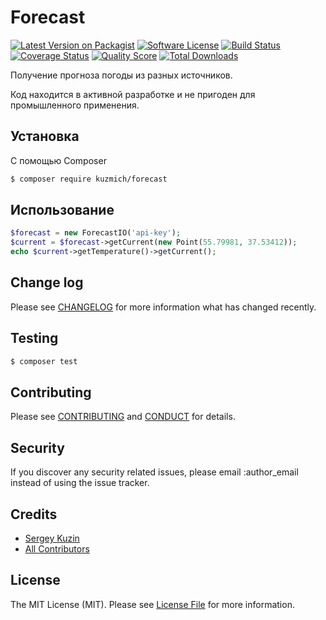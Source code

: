 # Forecast

[![Latest Version on Packagist][ico-version]][link-packagist]
[![Software License][ico-license]](LICENSE.md)
[![Build Status][ico-travis]][link-travis]
[![Coverage Status][ico-scrutinizer]][link-scrutinizer]
[![Quality Score][ico-code-quality]][link-code-quality]
[![Total Downloads][ico-downloads]][link-downloads]

Получение прогноза погоды из разных источников.

Код находится в активной разработке и не пригоден для промышленного применения.

## Установка

С помощью Composer

``` bash
$ composer require kuzmich/forecast
```

## Использование

``` php
$forecast = new ForecastIO('api-key');
$current = $forecast->getCurrent(new Point(55.79981, 37.53412));
echo $current->getTemperature()->getCurrent();
```

## Change log

Please see [CHANGELOG](CHANGELOG.md) for more information what has changed recently.

## Testing

``` bash
$ composer test
```

## Contributing

Please see [CONTRIBUTING](CONTRIBUTING.md) and [CONDUCT](CONDUCT.md) for details.

## Security

If you discover any security related issues, please email :author_email instead of using the issue tracker.

## Credits

- [Sergey Kuzin][link-author]
- [All Contributors][link-contributors]

## License

The MIT License (MIT). Please see [License File](LICENSE.md) for more information.


[ico-version]: https://img.shields.io/packagist/v/kuzmich/forecast.svg?style=flat-square
[ico-license]: https://img.shields.io/badge/license-MIT-brightgreen.svg?style=flat-square
[ico-travis]: https://img.shields.io/travis/kuzmichus/Forecast/master.svg?style=flat-square
[ico-scrutinizer]: https://img.shields.io/scrutinizer/coverage/g/kuzmichus/forecast.svg?style=flat-square
[ico-code-quality]: https://img.shields.io/scrutinizer/g/kuzmichus/forecast.svg?style=flat-square
[ico-downloads]: https://img.shields.io/packagist/dt/kuzmich/forecast.svg?style=flat-square

[link-packagist]: https://packagist.org/packages/kuzmich/forecast
[link-travis]: https://travis-ci.org/kuzmichus/Forecast
[link-scrutinizer]: https://scrutinizer-ci.com/g/kuzmichus/forecast/code-structure
[link-code-quality]: https://scrutinizer-ci.com/g/kuzmichus/forecast
[link-downloads]: https://packagist.org/packages/kuzmich/forecast
[link-author]: https://github.com/kuzmichus
[link-contributors]: ../../contributors
